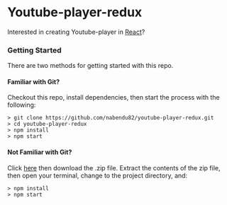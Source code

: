 # Youtube-player-redux

Interested in creating Youtube-player in [React](https://medium.com/@nabendu82/react-redux-tutorial-create-youtube-player-1-3857424c5c10)?

### Getting Started

There are two methods for getting started with this repo.

#### Familiar with Git?
Checkout this repo, install dependencies, then start the process with the following:

```
> git clone https://github.com/nabendu82/youtube-player-redux.git
> cd youtube-player-redux
> npm install
> npm start
```

#### Not Familiar with Git?
Click [here](https://github.com/nabendu82/youtube-player-redux/archive/master.zip) then download the .zip file.  Extract the contents of the zip file, then open your terminal, change to the project directory, and:

```
> npm install
> npm start
```
